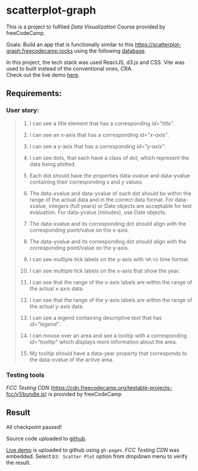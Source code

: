 # scatterplot-graph

This is a project to fulfiled _Data Visualization_ Course provided by freeCodeCamp.

Goals: Build an app that is functionally similar to this https://scatterplot-graph.freecodecamp.rocks using the following [database](https://raw.githubusercontent.com/freeCodeCamp/ProjectReferenceData/master/cyclist-data.json).

In this project, the tech stack was used ReactJS, d3.js and CSS. Vite was used to built instead of the conventional ones, CRA.<br>
Check out the live demo [here](https://ndtrung-dev.github.io/scatterplot-graph).

## Requirements:

### User story:

> 1. I can see a title element that has a corresponding _id="title"_.
>
> 1. I can see an x-axis that has a corresponding _id="x-axis"_.
>
> 1. I can see a y-axis that has a corresponding _id="y-axis"_.
>
> 1. I can see dots, that each have a class of dot, which represent the data being plotted.
>
> 1. Each dot should have the properties data-xvalue and data-yvalue containing their corresponding x and y values.
>
> 1. The data-xvalue and data-yvalue of each dot should be within the range of the actual data and in the correct data format. For data-xvalue, integers (full years) or Date objects are acceptable for test evaluation. For data-yvalue (minutes), use Date objects.
>
> 1. The data-xvalue and its corresponding dot should align with the corresponding point/value on the x-axis.
>
> 1. The data-yvalue and its corresponding dot should align with the corresponding point/value on the y-axis.
>
> 1. I can see multiple tick labels on the y-axis with <code>%M:%S</code> time format.
>
> 1. I can see multiple tick labels on the x-axis that show the year.
>
> 1. I can see that the range of the x-axis labels are within the range of the actual x-axis data.
>
> 1. I can see that the range of the y-axis labels are within the range of the actual y-axis data.
>
> 1. I can see a legend containing descriptive text that has _id="legend"_.
>
> 1. I can mouse over an area and see a tooltip with a corresponding _id="tooltip"_ which displays more information about the area.
>
> 1. My tooltip should have a data-year property that corresponds to the data-xvalue of the active area.

### Testing tools

<em>FCC Testing CDN</em> (https://cdn.freecodecamp.org/testable-projects-fcc/v1/bundle.js) is provided by freeCodeCamp

## Result

All checkpoint passed!

Source code uploaded to [github](https://github.com/ndtrung-dev/scatterplot-graph).

[Live demo](https://ndtrung-dev.github.io/scatterplot-graph) is uploaded to github using <code>gh-pages</code>. <em>FCC Testing CDN</em> was embedded. Select <code>D3: Scatter Plot</code> option from dropdown menu to verify the result.
